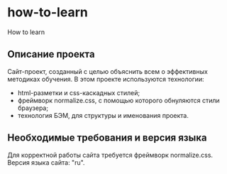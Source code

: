 # how-to-learn
How to learn

## Описание проекта
Сайт-проект, созданный с целью объяснить всем о эффективных методиках обучения. 
 В этом проекте используются технологии:
 * html-разметки и css-каскадных стилей;
 * фреймворк normalize.css, с помощью которого обнуляются стили браузера;
 * технология БЭМ, для структуры и именования проекта.
## Необходимые требования и версия языка
Для корректной работы сайта требуется фреймворк normalize.css. 
Версия языка сайта: "ru". 
